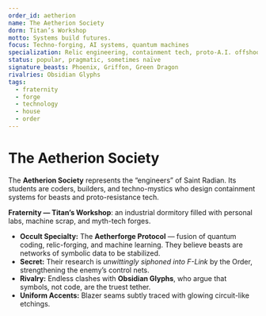 ```yaml
---
order_id: aetherion
name: The Aetherion Society
dorm: Titan’s Workshop
motto: Systems build futures.
focus: Techno-forging, AI systems, quantum machines
specialization: Relic engineering, containment tech, proto-A.I. offshoots of F-Link
status: popular, pragmatic, sometimes naïve
signature_beasts: Phoenix, Griffon, Green Dragon
rivalries: Obsidian Glyphs
tags:
  - fraternity
  - forge
  - technology
  - house
  - order
---
```


# The Aetherion Society

The **Aetherion Society** represents the “engineers” of Saint Radian. Its students are coders, builders, and techno-mystics who design containment systems for beasts and proto-resistance tech.  

**Fraternity — Titan’s Workshop**: an industrial dormitory filled with personal labs, machine scrap, and myth-tech forges.  

- **Occult Specialty:** The **Aetherforge Protocol** — fusion of quantum coding, relic-forging, and machine learning. They believe beasts are networks of symbolic data to be stabilized.  
- **Secret:** Their research is *unwittingly siphoned into F-Link* by the Order, strengthening the enemy’s control nets.  
- **Rivalry:** Endless clashes with **Obsidian Glyphs**, who argue that symbols, not code, are the truest tether.  
- **Uniform Accents:** Blazer seams subtly traced with glowing circuit-like etchings.  